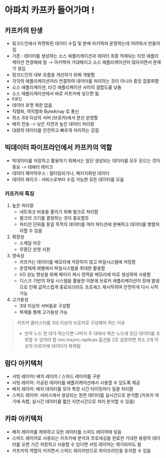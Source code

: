 # 아파치 카프카 들어가며 ! 
## 카프카의 탄생
- 링크드인에서 파편화된 데이터 수집 및 분배 아키텍처 운영하는데 어려워서 만들어짐 
- 기존 : 데이터를 생성하는 소스 애플리케이션과 데이터 최종 적재되는 타킷 애플리케이션 연경헤애 힘 -> 아키텍처 거대해지고 소스 애플리케이션이 많아지면서 문제가 생김
- 링크드인의 내부 흐름을 개선하기 위해 개발함
- 각각의 애플리케이션끼리 연결하여 데이터를 처리하는 것이 아니라 중앙 집중화함
- 소스 애플리케이션, 타깃 애플리케이션 사이의 결합도를 낮춤
- 소스 애플리케이션에서 바로 카프카에 넣으면 됨
- FIFO
- 데이터 포맷 제한 없음
- 직렬화, 역직렬화 ByteArray 로 통신 
- 최소 3대 이상의 서버 (브로커)에서 분산 운영함
- 배치 전송 -> 낮은 지연과 높은 데이터 처리량
- 대량의 데이터를 안전하고 빠르게 처리하는 강점


## 빅데이터 파이프라인에서 카프카의 역할
- 빅데이터를 저장하고 활용하기 위해서는 일단 생성되는 데이터를 모두 모으는 것이 중요 -> 데애터 레이크
- 데이터 웨어하우스 : 필터링되거나, 패키지화된 데이터
- 데이터 레이크 : 서비스로부터 수집 가능한 모든 데이터를 모음

### 카프카의 특징
1. 높은 처리량
    - 네트워크 비용을 줄이기 위해 벌크로 처리함
    - 벌크의 크기를 결정하는 것이 중요할듯
    - 파티션 단위를 동일 목적의 데이터를 여러 파티션에 분배하고 데이터를 병렬처리할 수 있음
2. 확장성
   - 스케일 아웃
   - 무중단 운영 지원
3. 영속성
   - 카프카는 데이터를 메모리에 저장하지 않고 파일시스템에 저장함
   - 운영체제 레벨에서 파일시스템을 최대한 활용함
   - I/O 성능 향상을 위해 페이지 캐시 영역을 메모리에 따로 생성하여 사용함
   - 디스크 기반의 파일 시스템을 활용한 덕분에 브로커 애플리케이션이 장애 발생으로 인해 급작스럽게 종료되더라도 프로세스 재시작하여 안전하게 다시 시작 가능
4. 고가용성
   - 3대 이상의 서버들로 구성함
   - 복제를 통해 고가용성 가능

> 카프카 클러스터를 3대 이상의 브로커로 구성해야 하는 이유
>  - 만약 노드 한 대가 죽는다면 나머지 두 대에서 죽은 노드에 있던 데이터를 조회할 수 있어야 함
> min.insync.replicas 옵션을 2로 설정하면 최소 2개 이상의 브로커에 데이터가 복제됨

## 람다 아키텍처
- 서빙 레이어/ 배치 레이어 / 스피드 레이어를 구분
- 서빙 레이어: 가공된 데이터를 애플리케이션에서 사용할 수 있도록 제공
- 배치 레이어: 배치 데이터를 모아 특정 시간 타이밍마다 일괄 처리함 
- 스피드 레이어: 서비스에서 생성되는 원천 데이터를 실시간으로 분석함 (카프카 여기에 속함, 실시간 데이터를 짧은 지연시간으로 처리 분석할 수 있음)

## 카파 아키텍처
- 배치 레이어를 제외하고 모든 데이터를 스피드 레이어에 넣음
- 스피드 레이어로 사용되는 카프카에 분석과 프로세싱을 완료한 거대한 용량의 데이터를 오랜 기간 저장하고 사용할 수 있다면 서빙 레이어는 제거되어도 됨
- 카프카의 역할이 커지면서 스피드 레이어만으로 파이프라인을 유지할 수 있음

